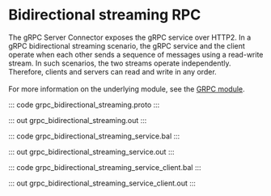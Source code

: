 # Bidirectional streaming RPC

The gRPC Server Connector exposes the gRPC service over HTTP2.
In a gRPC bidirectional streaming scenario, the gRPC service and the client
operate when each other sends a sequence of messages using a read-write stream.
In such scenarios, the two streams operate independently. Therefore, clients and servers can read and write in any order.<br/><br/>
For more information on the underlying module, 
see the [GRPC module](https://docs.central.ballerina.io/ballerina/grpc/latest/).

::: code grpc_bidirectional_streaming.proto :::

::: out grpc_bidirectional_streaming.out :::

::: code grpc_bidirectional_streaming_service.bal :::

::: out grpc_bidirectional_streaming_service.out :::

::: code grpc_bidirectional_streaming_service_client.bal :::

::: out grpc_bidirectional_streaming_service_client.out :::